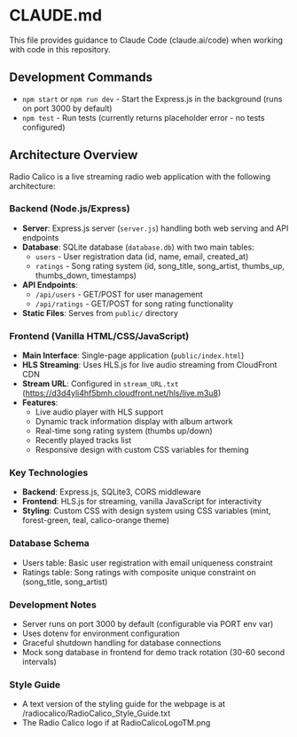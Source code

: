 # CLAUDE.md

This file provides guidance to Claude Code (claude.ai/code) when working with code in this repository.

## Development Commands

- `npm start` or `npm run dev` - Start the Express.js in the background (runs on port 3000 by default)
- `npm test` - Run tests (currently returns placeholder error - no tests configured)

## Architecture Overview

Radio Calico is a live streaming radio web application with the following architecture:

### Backend (Node.js/Express)
- **Server**: Express.js server (`server.js`) handling both web serving and API endpoints
- **Database**: SQLite database (`database.db`) with two main tables:
  - `users` - User registration data (id, name, email, created_at)
  - `ratings` - Song rating system (id, song_title, song_artist, thumbs_up, thumbs_down, timestamps)
- **API Endpoints**:
  - `/api/users` - GET/POST for user management
  - `/api/ratings` - GET/POST for song rating functionality
- **Static Files**: Serves from `public/` directory

### Frontend (Vanilla HTML/CSS/JavaScript)
- **Main Interface**: Single-page application (`public/index.html`) 
- **HLS Streaming**: Uses HLS.js for live audio streaming from CloudFront CDN
- **Stream URL**: Configured in `stream_URL.txt` (https://d3d4yli4hf5bmh.cloudfront.net/hls/live.m3u8)
- **Features**:
  - Live audio player with HLS support
  - Dynamic track information display with album artwork
  - Real-time song rating system (thumbs up/down)
  - Recently played tracks list
  - Responsive design with custom CSS variables for theming

### Key Technologies
- **Backend**: Express.js, SQLite3, CORS middleware
- **Frontend**: HLS.js for streaming, vanilla JavaScript for interactivity
- **Styling**: Custom CSS with design system using CSS variables (mint, forest-green, teal, calico-orange theme)

### Database Schema
- Users table: Basic user registration with email uniqueness constraint
- Ratings table: Song ratings with composite unique constraint on (song_title, song_artist)

### Development Notes
- Server runs on port 3000 by default (configurable via PORT env var)
- Uses dotenv for environment configuration
- Graceful shutdown handling for database connections
- Mock song database in frontend for demo track rotation (30-60 second intervals)

### Style Guide
- A text version of the styling guide for the webpage is at /radiocalico/RadioCalico_Style_Guide.txt
- The Radio Calico logo if at RadioCalicoLogoTM.png